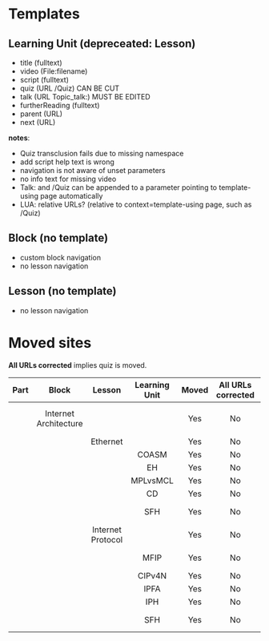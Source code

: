 # Templates

## Learning Unit (depreceated: Lesson)
* title (fulltext)
* video (File:filename)
* script (fulltext)
* quiz (URL /Quiz) CAN BE CUT
* talk (URL Topic_talk:) MUST BE EDITED
* furtherReading (fulltext)
* parent (URL)
* next (URL)

**notes**:
* Quiz transclusion fails due to missing namespace
* add script help text is wrong
* navigation is not aware of unset parameters
* no info text for missing video
* Talk: and /Quiz can be appended to a parameter pointing to template-using page automatically
* LUA: relative URLs? (relative to context=template-using page, such as /Quiz)

## Block (no template)
* custom block navigation
* no lesson navigation

## Lesson (no template)
* no lesson navigation

# Moved sites
**All URLs corrected** implies quiz is moved.

| Part | Block | Lesson | Learning Unit | Moved | All URLs corrected | missing parameters | notes |
| :--: | :---: | :----: | :-----------: | :---: | :----------------: | :----------------: | :---: |
| | Internet Architecture ||| Yes | No | no template | custom block navigation |
| || Ethernet || Yes | No | no template ||
| ||| COASM    | Yes | No | previous | OGV |
| ||| EH       | Yes | No | script | WEBM |
| ||| MPLvsMCL | Yes | No | script | WEBM |
| ||| CD       | Yes | No | script | OGV |
| ||| SFH      | Yes | No | video, script, next | |
| || Internet Protocol || Yes | No | no template ||
| ||| MFIP     | Yes | No | script, previous | WEBM |
| ||| CIPv4N   | Yes | No | script | WEBM |
| ||| IPFA     | Yes | No | script | WEBM |
| ||| IPH      | Yes | No | script | WEBM |
| ||| SFH      | Yes | No | video, script, next | |
